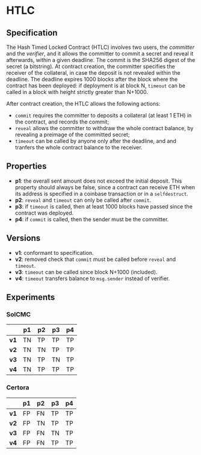 # HTLC

## Specification
The Hash Timed Locked Contract (HTLC) involves two users, the *committer* and the *verifier*,
and it allows the committer to commit a secret and reveal it afterwards, within a given deadline.
The commit is the SHA256 digest of the secret (a bitstring).
At contract creation, the committer specifies the receiver of the collateral, 
in case the deposit is not revealed within the deadline.
The deadline expires 1000 blocks after the block where the contract has been deployed:
if deployment is at block N, `timeout` can be called in a block with height strictly greater
than N+1000.

After contract creation, the HTLC allows the following actions:
- `commit` requires the committer to deposits a collateral (at least 1 ETH) in the contract,
and records the commit;
- `reveal` allows the committer to withdraw the whole contract balance,
  by revealing a preimage of the committed secret;
- `timeout` can be called by anyone only after the deadline, and
  and tranfers the whole contract balance to the receiver.


## Properties

- **p1**: the overall sent amount does not exceed the initial deposit.
  This property should always be false, since a contract can receive ETH
  when its address is specified in a coinbase transaction or in a `selfdestruct`.
- **p2**: `reveal` and `timeout` can only be called after `commit`.
- **p3**: if `timeout` is called, then at least 1000 blocks have passed since the contract was deployed.
- **p4**: if `commit` is called, then the sender must be the committer.


## Versions

- **v1**: conformant to specification.
- **v2**: removed check that `commit` must be called before `reveal` and `timeout`.
- **v3**: `timeout` can be called since block N+1000 (included).
- **v4**: `timeout` transfers balance to `msg.sender` instead of verifier.


## Experiments

### SolCMC

|        | p1  | p2  | p3  | p4  |
| ------ | --- | --- | --- | --- |
| **v1** | TN  | TP  | TP  | TP  |
| **v2** | TN  | TN  | TP  | TP  |
| **v3** | TN  | TP  | TN  | TP  |
| **v4** | TN  | TP  | TP  | TP  |

### Certora

|        | p1  | p2  | p3  | p4  |
| ------ | --- | --- | --- | --- |
| **v1** | FP  | FN  | TP  | TP  |
| **v2** | FP  | TN  | TP  | TP  |
| **v3** | FP  | FN  | TN  | TP  |
| **v4** | FP  | FN  | TP  | TP  |
